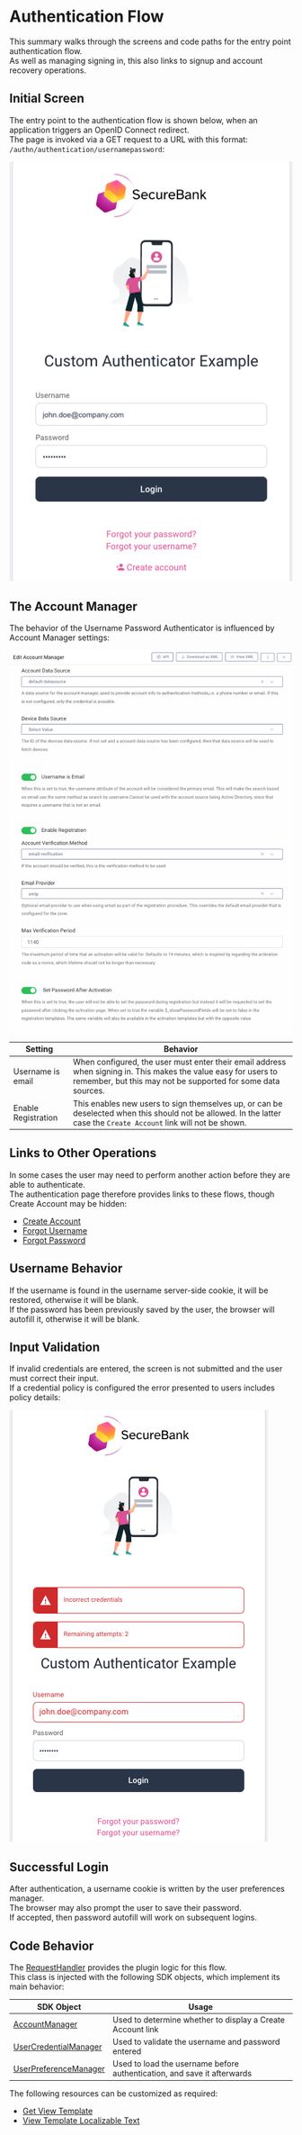 # Authentication Flow

This summary walks through the screens and code paths for the entry point authentication flow.\
As well as managing signing in, this also links to signup and account recovery operations.

## Initial Screen

The entry point to the authentication flow is shown below, when an application triggers an OpenID Connect redirect.\
The page is invoked via a GET request to a URL with this format: `/authn/authentication/usernamepassword`:

![Initial Screen](images/authentication/initial.png)

## The Account Manager

The behavior of the Username Password Authenticator is influenced by Account Manager settings:

![Account Manager](images/shared/account-manager.png)

| Setting | Behavior |
| ------- | -------- |
| Username is email | When configured, the user must enter their email address when signing in. This makes the value easy for users to remember, but this may not be supported for some data sources. |
| Enable Registration | This enables new users to sign themselves up, or can be deselected when this should not be allowed. In the latter case the `Create Account` link will not be shown. |

## Links to Other Operations

In some cases the user may need to perform another action before they are able to authenticate.\
The authentication page therefore provides links to these flows, though Create Account may be hidden:

- [Create Account](create-account.md)
- [Forgot Username](forgot-username.md)
- [Forgot Password](forgot-password.md)

## Username Behavior

If the username is found in the username server-side cookie, it will be restored, otherwise it will be blank.\
If the password has been previously saved by the user, the browser will autofill it, otherwise it will be blank.

## Input Validation

If invalid credentials are entered, the screen is not submitted and the user must correct their input.\
If a credential policy is configured the error presented to users includes policy details:

![Blank Input](images/authentication/invalid-input.png)

## Successful Login

After authentication, a username cookie is written by the user preferences manager.\
The browser may also prompt the user to save their password.\
If accepted, then password autofill will work on subsequent logins.

## Code Behavior

The [RequestHandler](../src/main/java/io/curity/identityserver/plugin/usernamepassword/authentication/UsernamePasswordAuthenticationRequestHandler.java) provides the plugin logic for this flow.\
This class is injected with the following SDK objects, which implement its main behavior:

| SDK Object | Usage |
| ---------- | ----- |
| [AccountManager](https://curity.io/docs/idsvr-java-plugin-sdk/latest/se/curity/identityserver/sdk/service/AccountManager.html) | Used to determine whether to display a Create Account link |
| [UserCredentialManager](https://curity.io/docs/idsvr-java-plugin-sdk/latest/se/curity/identityserver/sdk/service/credential/UserCredentialManager.html) | Used to validate the username and password entered |
| [UserPreferenceManager](https://curity.io/docs/idsvr-java-plugin-sdk/latest/se/curity/identityserver/sdk/service/UserPreferenceManager.html) | Used to load the username before authentication, and save it afterwards |

The following resources can be customized as required:

- [Get View Template](../src/main/resources/templates/authenticator/username-password-authenticator/authenticate/get.vm)
- [View Template Localizable Text](../src/main/resources/messages/en/authenticator/username-password-authenticator/authenticate/messages)
